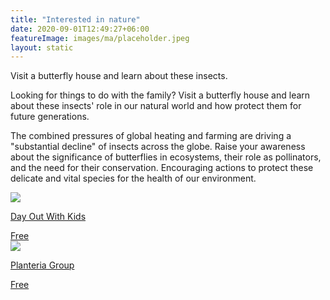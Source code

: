 ```yaml
---
title: "Interested in nature"
date: 2020-09-01T12:49:27+06:00
featureImage: images/ma/placeholder.jpeg
layout: static
---
```


Visit a butterfly house and learn about these insects.

Looking for things to do with the family? Visit a butterfly house and learn about these insects' role in our natural world and how protect them for future generations.

The combined pressures of global heating and farming are driving a "substantial decline" of insects across the globe. Raise your awareness about the significance of butterflies in ecosystems, their role as pollinators, and the need for their conservation. Encouraging actions to protect these delicate and vital species for the health of our environment.

<a class="ma-link" href="https://www.dayoutwiththekids.co.uk/hub/things-to-do/butterfly-houses-near-me"><div class="ma-card ma-card-Community"><div class="ma-icon"><img src ="/images/Icon-check - community - opacity.svg"/></div><div class="ma-name"><p>Day Out With Kids</p></div><div class="ma-paid-text"><span>Free</span></div></div></a><a class="ma-link" href="https://www.planteriagroup.com/blog/celebrating-butterfly-awareness-day/"><div class="ma-card ma-card-Community"><div class="ma-icon"><img src ="/images/Icon-check - community - opacity.svg"/></div><div class="ma-name"><p>Planteria Group</p></div><div class="ma-paid-text"><span>Free</span></div></div></a>  

<br/><br/>






